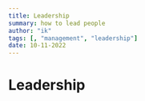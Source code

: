 ```yaml
---
title: Leadership
summary: how to lead people
author: "ik"
tags: [, "management", "leadership"]
date: 10-11-2022
---
```


# Leadership
